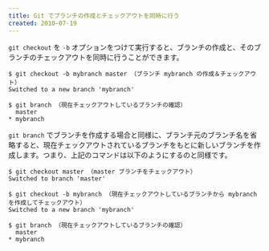 ```yaml
---
title: Git でブランチの作成とチェックアウトを同時に行う
created: 2010-07-19
---
```


`git checkout` を `-b` オプションをつけて実行すると、ブランチの作成と、そのブランチのチェックアウトを同時に行うことができます。

```
$ git checkout -b mybranch master （ブランチ mybranch の作成＆チェックアウト）
Switched to a new branch 'mybranch'

$ git branch （現在チェックアウトしているブランチの確認）
  master
* mybranch
```

```git branch``` でブランチを作成する場合と同様に、ブランチ元のブランチ名を省略すると、現在チェックアウトされているブランチをもとに新しいブランチを作成します。つまり、上記のコマンドは以下のようにするのと同様です。

```
$ git checkout master （master ブランチをチェックアウト）
Switched to branch 'master'

$ git checkout -b mybranch （現在チェックアウトしているブランチから mybranch を作成してチェックアウト）
Switched to a new branch 'mybranch'

$ git branch （現在チェックアウトしているブランチの確認）
  master
* mybranch
```

